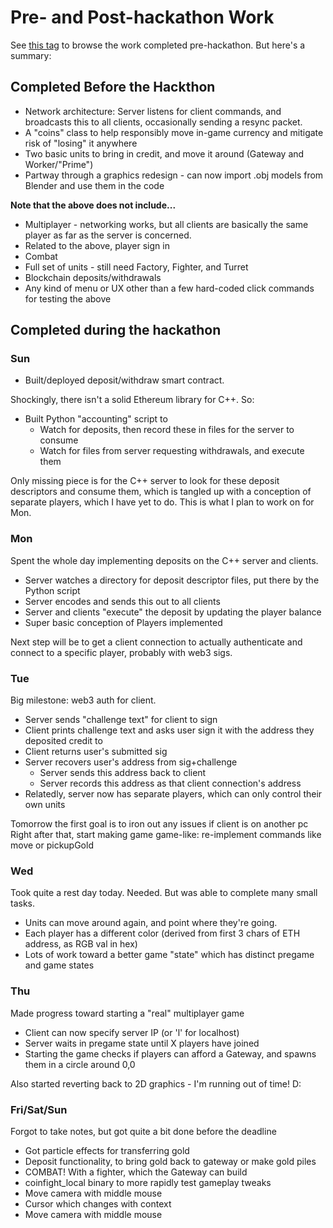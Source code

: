 # Pre- and Post-hackathon Work

See [this tag](https://github.com/coinop-logan/coinfight/releases/tag/pre-hackathon-work) to browse the work completed pre-hackathon. But here's a summary:

## Completed Before the Hackthon

* Network architecture: Server listens for client commands, and broadcasts this to all clients, occasionally sending a resync packet.
* A "coins" class to help responsibly move in-game currency and mitigate risk of "losing" it anywhere
* Two basic units to bring in credit, and move it around (Gateway and Worker/"Prime")
* Partway through a graphics redesign - can now import .obj models from Blender and use them in the code

**Note that the above does not include...**

* Multiplayer - networking works, but all clients are basically the same player as far as the server is concerned.
* Related to the above, player sign in
* Combat
* Full set of units - still need Factory, Fighter, and Turret
* Blockchain deposits/withdrawals
* Any kind of menu or UX other than a few hard-coded click commands for testing the above

## Completed during the hackathon

### Sun

* Built/deployed deposit/withdraw smart contract.

Shockingly, there isn't a solid Ethereum library for C++. So:

* Built Python "accounting" script to
    * Watch for deposits, then record these in files for the server to consume
    * Watch for files from server requesting withdrawals, and execute them

Only missing piece is for the C++ server to look for these deposit descriptors and consume them, which is tangled up with a conception of separate players, which I have yet to do. This is what I plan to work on for Mon.

### Mon

Spent the whole day implementing deposits on the C++ server and clients.

* Server watches a directory for deposit descriptor files, put there by the Python script
* Server encodes and sends this out to all clients
* Server and clients "execute" the deposit by updating the player balance
* Super basic conception of Players implemented

Next step will be to get a client connection to actually authenticate and connect to a specific player, probably with web3 sigs.

### Tue

Big milestone: web3 auth for client.

* Server sends "challenge text" for client to sign
* Client prints challenge text and asks user sign it with the address they deposited credit to
* Client returns user's submitted sig
* Server recovers user's address from sig+challenge
    * Server sends this address back to client
    * Server records this address as that client connection's address
* Relatedly, server now has separate players, which can only control their own units

Tomorrow the first goal is to iron out any issues if client is on another pc
Right after that, start making game game-like: re-implement commands like move or pickupGold

### Wed

Took quite a rest day today. Needed. But was able to complete many small tasks.

* Units can move around again, and point where they're going.
* Each player has a different color (derived from first 3 chars of ETH address, as RGB val in hex)
* Lots of work toward a better game "state" which has distinct pregame and game states

### Thu

Made progress toward starting a "real" multiplayer game

* Client can now specify server IP (or 'l' for localhost)
* Server waits in pregame state until X players have joined
* Starting the game checks if players can afford a Gateway, and spawns them in a circle around 0,0

Also started reverting back to 2D graphics - I'm running out of time! D:

### Fri/Sat/Sun

Forgot to take notes, but got quite a bit done before the deadline

* Got particle effects for transferring gold
* Deposit functionality, to bring gold back to gateway or make gold piles
* COMBAT! With a fighter, which the Gateway can build
* coinfight_local binary to more rapidly test gameplay tweaks
* Move camera with middle mouse
* Cursor which changes with context
* Move camera with middle mouse